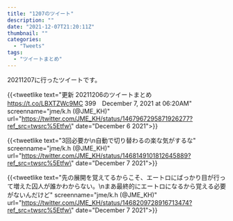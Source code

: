 ```yaml
---
title: "1207のツイート"
description: ""
date: "2021-12-07T21:20:11Z"
thumbnail: ""
categories:
  - "Tweets"
tags:
  - "ツイートまとめ"
---
```

20211207に行ったツイートです。
<!--more-->
{{<tweetlike text=\"更新 20211206のツイートまとめ https://t.co/LBXTZWc9MC 399　December 7, 2021 at 06:20AM\" screenname=\"jme/k.h (@JME_KH)\" url=\"https://twitter.com/JME_KH/status/1467967295871926277?ref_src=twsrc%5Etfw\" date=\"December 6 2021\">}}

{{<tweetlike text=\"3回必要か\n自動で切り替わるの楽な気がするな\" screenname=\"jme/k.h (@JME_KH)\" url=\"https://twitter.com/JME_KH/status/1468149101812645889?ref_src=twsrc%5Etfw\" date=\"December 7 2021\">}}

{{<tweetlike text=\"先の展開を覚えてるからこそ、エートロにばっかり目が行って増えた囚人が誰かわからない。\nまあ最終的にエートロになるから覚える必要がないんだけど\" screenname=\"jme/k.h (@JME_KH)\" url=\"https://twitter.com/JME_KH/status/1468209728916713474?ref_src=twsrc%5Etfw\" date=\"December 7 2021\">}}

